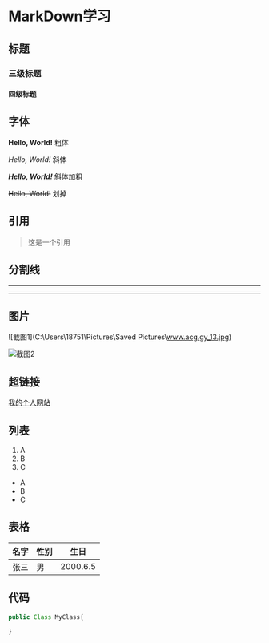 # MarkDown学习

## 标题

### 三级标题

#### 四级标题



## 字体

**Hello, World!** 	粗体

*Hello, World!*	斜体

***Hello, World!***	斜体加粗

~~Hello, World!~~	划掉



## 引用

> 这是一个引用 



## 分割线

---

***



## 图片

![截图1](C:\Users\18751\Pictures\Saved Pictures\www.acg.gy_13.jpg)

![截图2](https://www.getheading.xyz/1/pic/%E8%8A%B1.jpg)



## 超链接

[我的个人网站](https://www.getheading.xyz)



## 列表

1. A 
2. B
3. C

- A	
- B
- C



## 表格

|名字|性别|生日|
|--|--|--|
|张三|男|2000.6.5|



## 代码

```java
public Class MyClass{
    
}
```

